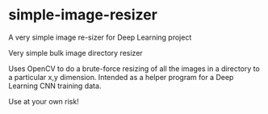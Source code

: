 # simple-image-resizer
A very simple image re-sizer for Deep Learning project

Very simple bulk image directory resizer

Uses OpenCV to do a brute-force resizing of all the images in a directory to a particular x,y dimension.  Intended as a helper program for a Deep Learning CNN training data.

Use at your own risk!
